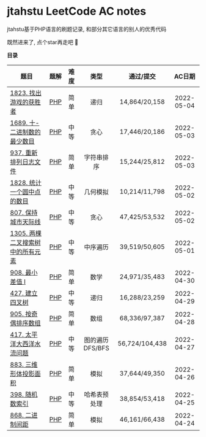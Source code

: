 # jtahstu LeetCode AC notes

jtahstu基于PHP语言的刷题记录, 和部分其它语言的别人的优秀代码

既然进来了, 点个star再走吧 🤣

**目录**

| 题目 | 题解 | 难度 | 类型 | 通过/提交 | AC日期 |
|----|----|:----:|:----:|:----:|:----:|
| [1823. 找出游戏的获胜者](https://leetcode.cn/problems/find-the-winner-of-the-circular-game/) | [PHP](https://www.yuque.com/jtahstu/leetcode/ka6g50) | 简单 | 递归 | 14,864/20,158 | 2022-05-04 |
| [1689. 十-二进制数的最少数目](https://leetcode.cn/problems/partitioning-into-minimum-number-of-deci-binary-numbers/) | [PHP](https://www.yuque.com/jtahstu/leetcode/xzct4q) | 中等 | 贪心 | 17,446/20,186 | 2022-05-03 |
| [937. 重新排列日志文件](https://leetcode.cn/problems/reorder-data-in-log-files/) | [PHP](https://www.yuque.com/jtahstu/leetcode/ci69wx) | 简单 | 字符串排序 | 15,244/25,812 | 2022-05-03 |
| [1828. 统计一个圆中点的数目](https://leetcode.cn/problems/queries-on-number-of-points-inside-a-circle/) | [PHP](https://www.yuque.com/jtahstu/leetcode/gyeu6t) | 中等 | 几何模拟 | 10,214/11,798 | 2022-05-02 |
| [807. 保持城市天际线](https://leetcode.cn/problems/max-increase-to-keep-city-skyline/) | [PHP](https://www.yuque.com/jtahstu/leetcode/sf5byb) | 中等 | 贪心 | 47,425/53,532 | 2022-05-02 |
| [1305. 两棵二叉搜索树中的所有元素](https://leetcode.cn/problems/all-elements-in-two-binary-search-trees/) | [PHP](https://www.yuque.com/jtahstu/leetcode/ey75s3) | 中等 | 中序遍历 | 39,519/50,605 | 2022-05-01 |
| [908. 最小差值 I](https://leetcode.cn/problems/smallest-range-i/) | [PHP](https://www.yuque.com/jtahstu/leetcode/qtiqw8) | 简单 | 数学 | 24,971/35,483 | 2022-04-30 |
| [427. 建立四叉树](https://leetcode.cn/problems/construct-quad-tree/) | [PHP](https://www.yuque.com/jtahstu/leetcode/fc8xfe) | 中等 | 递归 | 16,288/23,259 | 2022-04-29 |
| [905. 按奇偶排序数组](https://leetcode.cn/problems/sort-array-by-parity/) | [PHP](https://www.yuque.com/jtahstu/leetcode/af7dyg) | 简单 | 数组 | 68,336/97,387 | 2022-04-28 |
| [417. 太平洋大西洋水流问题](https://leetcode.cn/problems/pacific-atlantic-water-flow/) | [PHP](https://www.yuque.com/jtahstu/leetcode/ttgg0t) | 中等 | 图的遍历DFS/BFS | 56,724/104,438 | 2022-04-27 |
| [883. 三维形体投影面积](https://leetcode.cn/problems/projection-area-of-3d-shapes/) | [PHP](https://www.yuque.com/jtahstu/leetcode/ko8vde) | 简单 | 模拟 | 37,644/49,350 | 2022-04-26 |
| [398. 随机数索引](https://leetcode.cn/problems/random-pick-index/) | [PHP](https://www.yuque.com/jtahstu/leetcode/dnwn6i) | 中等 | 哈希表预处理 | 38,854/53,418 | 2022-04-25 |
| [868. 二进制间距](https://leetcode.cn/problems/binary-gap/) | [PHP](https://www.yuque.com/jtahstu/leetcode/kxg774) | 简单 | 模拟 | 46,161/66,438 | 2022-04-24 |

<!--| []() | [PHP]() |  |  |  | 2022-05- | -->